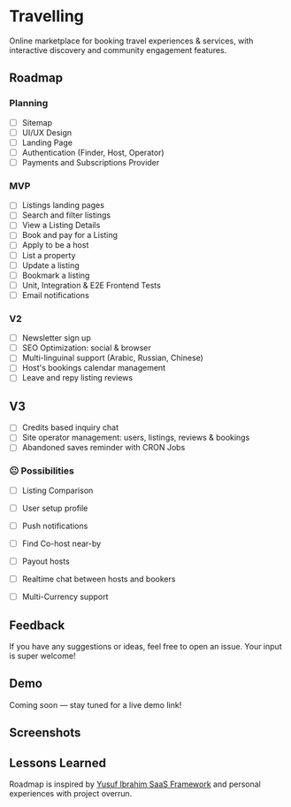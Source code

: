 # Travelling

Online marketplace for booking travel experiences & services, with interactive discovery and community engagement features.


## Roadmap 

### Planning 
- [ ] Sitemap
- [ ] UI/UX Design
- [ ] Landing Page
- [ ] Authentication (Finder, Host, Operator)
- [ ] Payments and Subscriptions Provider

### MVP
- [ ] Listings landing pages
- [ ] Search and filter listings 
- [ ] View a Listing Details
- [ ] Book and pay for a Listing
- [ ] Apply to be a host
- [ ] List a property
- [ ] Update a listing
- [ ] Bookmark a listing 
- [ ] Unit, Integration & E2E Frontend Tests
- [ ] Email notifications

### V2
- [ ] Newsletter sign up 
- [ ] SEO Optimization: social & browser 
- [ ] Multi-linguinal support (Arabic, Russian, Chinese)
- [ ] Host's bookings calendar management
- [ ] Leave and repy listing reviews

## V3
- [ ] Credits based inquiry chat
- [ ] Site operator management: users, listings, reviews & bookings 
- [ ] Abandoned saves reminder with CRON Jobs

### 😐 Possibilities
- [ ] Listing Comparison
- [ ] User setup profile
- [ ] Push notifications
- [ ] Find Co-host near-by
- [ ] Payout hosts 
- [ ] Realtime chat between hosts and bookers
- [ ] Multi-Currency support


## Feedback

If you have any suggestions or ideas, feel free to open an issue. Your input is super welcome!


## Demo

Coming soon — stay tuned for a live demo link!



## Screenshots



## Lessons Learned
Roadmap is inspired by [Yusuf Ibrahim SaaS Framework](https://www.linkedin.com/posts/saintdoresh_ai-powered-saas-development-the-lapp-framework-activity-7312453103885127680-esu6?utm_source=li_share&utm_content=feedcontent&utm_medium=g_dt_web&utm_campaign=copy) and personal experiences with project overrun.



